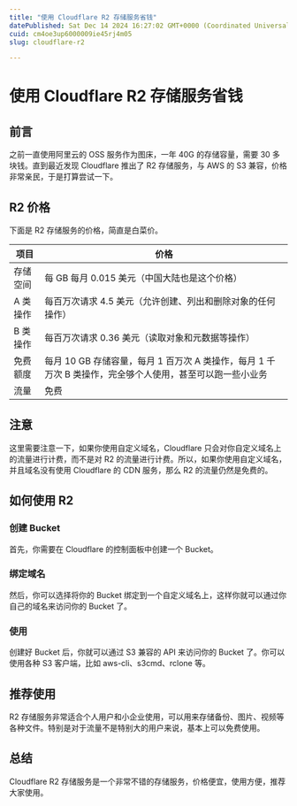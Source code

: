 ```yaml
---
title: "使用 Cloudflare R2 存储服务省钱"
datePublished: Sat Dec 14 2024 16:27:02 GMT+0000 (Coordinated Universal Time)
cuid: cm4oe3up6000009ie45rj4m05
slug: cloudflare-r2

---
```


# 使用 Cloudflare R2 存储服务省钱

## 前言

之前一直使用阿里云的 OSS 服务作为图床，一年 40G 的存储容量，需要 30 多块钱。直到最近发现 Cloudflare 推出了 R2 存储服务，与 AWS 的 S3 兼容，价格非常亲民，于是打算尝试一下。

## R2 价格

下面是 R2 存储服务的价格，简直是白菜价。

| 项目 | 价格 |
| --- | --- |
| 存储空间 | 每 GB 每月 0.015 美元（中国大陆也是这个价格） |
| A 类操作 | 每百万次请求 4.5 美元（允许创建、列出和删除对象的任何操作） |
| B 类操作 | 每百万次请求 0.36 美元（读取对象和元数据等操作） |
| 免费额度 | 每月 10 GB 存储容量，每月 1 百万次 A 类操作，每月 1 千万次 B 类操作，完全够个人使用，甚至可以跑一些小业务 |
| 流量 | 免费 |

## 注意

这里需要注意一下，如果你使用自定义域名，Cloudflare 只会对你自定义域名上的流量进行计费，而不是对 R2 的流量进行计费。所以，如果你使用自定义域名，并且域名没有使用 Cloudflare 的 CDN 服务，那么 R2 的流量仍然是免费的。

## 如何使用 R2

### 创建 Bucket

首先，你需要在 Cloudflare 的控制面板中创建一个 Bucket。

### 绑定域名

然后，你可以选择将你的 Bucket 绑定到一个自定义域名上，这样你就可以通过你自己的域名来访问你的 Bucket 了。

### 使用

创建好 Bucket 后，你就可以通过 S3 兼容的 API 来访问你的 Bucket 了。你可以使用各种 S3 客户端，比如 aws-cli、s3cmd、rclone 等。

## 推荐使用

R2 存储服务非常适合个人用户和小企业使用，可以用来存储备份、图片、视频等各种文件。特别是对于流量不是特别大的用户来说，基本上可以免费使用。

## 总结

Cloudflare R2 存储服务是一个非常不错的存储服务，价格便宜，使用方便，推荐大家使用。
